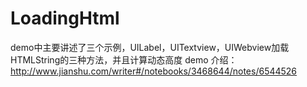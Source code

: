 # LoadingHtml
demo中主要讲述了三个示例，UILabel，UITextview，UIWebview加载HTMLString的三种方法，并且计算动态高度
demo 介绍：http://www.jianshu.com/writer#/notebooks/3468644/notes/6544526
